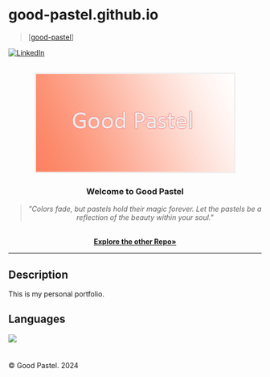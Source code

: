 # good-pastel.github.io

> [[good-pastel](https://good-pastel.github.io)]

[![LinkedIn][linkedin-shield]][linkedin-url]

<br />
<div align="center">
  <a href="https://github.com/good-pastel/good-pastel.github.io">
    <img src="img/header.png" alt="Header" width="400" height="200">
  </a>

  <h3 align="center">Welcome to Good Pastel</h3>

  <p align="center">
   <blockquote><i>"Colors fade, but pastels hold their magic forever. Let the pastels be a reflection of the beauty within your soul."</i></blockquote>
   <br />
    <a href="https://github.com/good-pastel?tab=repositories"><strong>Explore the other Repo»</strong></a>
  </p>
</div>

---

## Description

This is my personal portfolio.

## Languages

<img src="https://i.ibb.co/ZWby3XF/Screenshot-2024-01-15-102600.png">
<br>
<br>
<br>
&copy Good Pastel. 2024

<!-- MARKDOWN LINKS & IMAGES -->

[linkedin-shield]: https://svgur.com/i/12Gy.svg
[linkedin-url]: https://linkedin.com/in/deviyool
